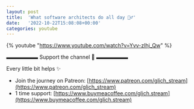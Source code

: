 ```yaml
---
layout: post
title:  'What software architects do all day 🤷‍♂️'
date:   '2022-10-22T15:08:08+00:00'
categories: youtube
---
```

{% youtube  "https://www.youtube.com/watch?v=Yvv-zIhj_Qw" %}
<br />

▬▬▬▬▬▬ Support the channel 💜 ▬▬▬▬▬▬

Every little bit helps ✨
- Join the journey on Patreon: [https://www.patreon.com/glich_stream](https://www.patreon.com/glich_stream)
- 1 time support: [https://www.buymeacoffee.com/glich.stream](https://www.buymeacoffee.com/glich.stream)